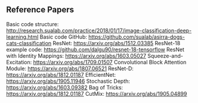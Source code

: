 ## Reference Papers
  Basic code structure: http://research.sualab.com/practice/2018/01/17/image-classification-deep-learning.html
  Basic code GitHub: https://github.com/sualab/asirra-dogs-cats-classification
  ResNet: https://arxiv.org/abs/1512.03385
  ResNet-18 example code: https://github.com/dalgu90/resnet-18-tensorflow
  ResNet with Identity Mappings: https://arxiv.org/abs/1603.05027
  Squeeze-and-Excitation: https://arxiv.org/abs/1709.01507
  Convolutional Block Attention Module: https://arxiv.org/abs/1807.06521
  ResNet-D: https://arxiv.org/abs/1812.01187
  EfficientNet: https://arxiv.org/abs/1905.11946
  Stochastic Depth: https://arxiv.org/abs/1603.09382
  Bag of Tricks: https://arxiv.org/abs/1812.01187
  CutMix: https://arxiv.org/abs/1905.04899
